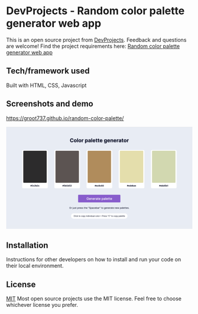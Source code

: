 # DevProjects - Random color palette generator web app

This is an open source project from [DevProjects](http://www.codementor.io/projects). Feedback and questions are welcome!
Find the project requirements here: [Random color palette generator web app](https://www.codementor.io/projects/web/random-color-palette-generator-web-app-ccdljvurh6)

## Tech/framework used
Built with HTML, CSS, Javascript

## Screenshots and demo
 https://groot737.github.io/random-color-palette/
 
 ![image](https://github.com/groot737/random-color-palette/blob/main/image/Screen%20Shot%202023-07-09%20at%2016.23.26.png)

## Installation
Instructions for other developers on how to install and run your code on their local environment.

## License
[MIT](https://choosealicense.com/licenses/mit/)
Most open source projects use the MIT license. Feel free to choose whichever license you prefer.
